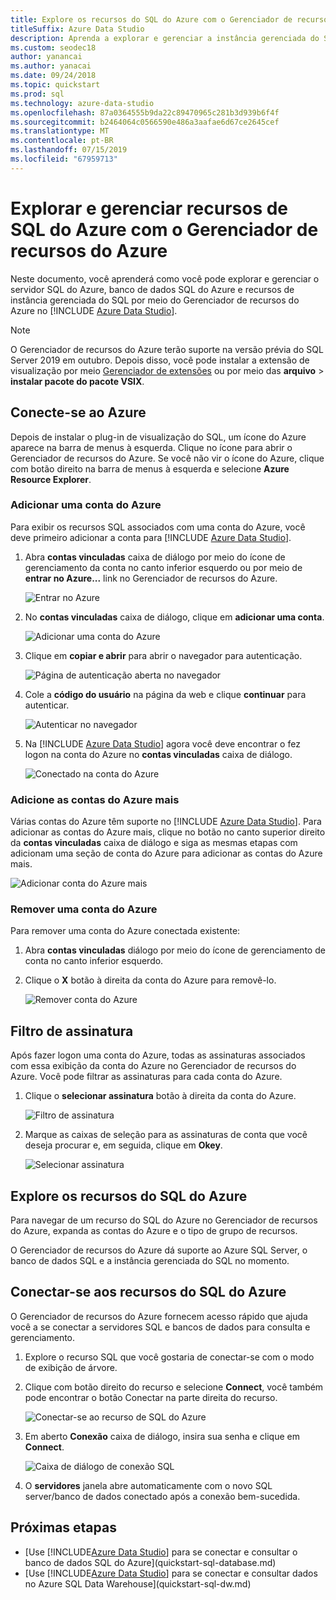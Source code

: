 ```yaml
---
title: Explore os recursos do SQL do Azure com o Gerenciador de recursos do Azure
titleSuffix: Azure Data Studio
description: Aprenda a explorar e gerenciar a instância gerenciada do SQL por meio do Gerenciador de recursos do Azure, banco de dados SQL e SQL Server do Azure.
ms.custom: seodec18
author: yanancai
ms.author: yanacai
ms.date: 09/24/2018
ms.topic: quickstart
ms.prod: sql
ms.technology: azure-data-studio
ms.openlocfilehash: 87a0364555b9da22c89470965c281b3d939b6f4f
ms.sourcegitcommit: b2464064c0566590e486a3aafae6d67ce2645cef
ms.translationtype: MT
ms.contentlocale: pt-BR
ms.lasthandoff: 07/15/2019
ms.locfileid: "67959713"
---
```

# <a name="explore-and-manage-azure-sql-resources-with-azure-resource-explorer"></a>Explorar e gerenciar recursos de SQL do Azure com o Gerenciador de recursos do Azure

Neste documento, você aprenderá como você pode explorar e gerenciar o servidor SQL do Azure, banco de dados SQL do Azure e recursos de instância gerenciada do SQL por meio do Gerenciador de recursos do Azure no [!INCLUDE [Azure Data Studio](../includes/name-sos-short.md)].

>[!NOTE]
>O Gerenciador de recursos do Azure terão suporte na versão prévia do SQL Server 2019 em outubro. Depois disso, você pode instalar a extensão de visualização por meio [Gerenciador de extensões](extensions.md) ou por meio das **arquivo** > **instalar pacote do pacote VSIX**.


## <a name="connect-to-azure"></a>Conecte-se ao Azure

Depois de instalar o plug-in de visualização do SQL, um ícone do Azure aparece na barra de menus à esquerda. Clique no ícone para abrir o Gerenciador de recursos do Azure. Se você não vir o ícone do Azure, clique com botão direito na barra de menus à esquerda e selecione **Azure Resource Explorer**.

### <a name="add-an-azure-account"></a>Adicionar uma conta do Azure

Para exibir os recursos SQL associados com uma conta do Azure, você deve primeiro adicionar a conta para [!INCLUDE [Azure Data Studio](../includes/name-sos-short.md)].

1. Abra **contas vinculadas** caixa de diálogo por meio do ícone de gerenciamento da conta no canto inferior esquerdo ou por meio de **entrar no Azure...**  link no Gerenciador de recursos do Azure.

    ![Entrar no Azure](media/azure-resource-explorer/sign-in-to-azure.png)

2. No **contas vinculadas** caixa de diálogo, clique em **adicionar uma conta**.

    ![Adicionar uma conta do Azure](media/azure-resource-explorer/add-an-azure-account.png)

3. Clique em **copiar e abrir** para abrir o navegador para autenticação.

    ![Página de autenticação aberta no navegador](media/azure-resource-explorer/open-authentication-in-browser.png)

4. Cole a **código do usuário** na página da web e clique **continuar** para autenticar.

    ![Autenticar no navegador](media/azure-resource-explorer/authenticate-in-browser.png)

5. Na [!INCLUDE [Azure Data Studio](../includes/name-sos-short.md)] agora você deve encontrar o fez logon na conta do Azure no **contas vinculadas** caixa de diálogo.

    ![Conectado na conta do Azure](media/azure-resource-explorer/signed-in-azure-account.png)

### <a name="add-more-azure-accounts"></a>Adicione as contas do Azure mais

Várias contas do Azure têm suporte no [!INCLUDE [Azure Data Studio](../includes/name-sos-short.md)]. Para adicionar as contas do Azure mais, clique no botão no canto superior direito da **contas vinculadas** caixa de diálogo e siga as mesmas etapas com adicionam uma seção de conta do Azure para adicionar as contas do Azure mais.

![Adicionar conta do Azure mais](media/azure-resource-explorer/add-more-azure-account.png)

### <a name="remove-an-azure-account"></a>Remover uma conta do Azure

Para remover uma conta do Azure conectada existente:

1. Abra **contas vinculadas** diálogo por meio do ícone de gerenciamento de conta no canto inferior esquerdo.
2. Clique o **X** botão à direita da conta do Azure para removê-lo.

    ![Remover conta do Azure](media/azure-resource-explorer/remove-azure-account.png)

## <a name="filter-subscription"></a>Filtro de assinatura

Após fazer logon uma conta do Azure, todas as assinaturas associados com essa exibição da conta do Azure no Gerenciador de recursos do Azure. Você pode filtrar as assinaturas para cada conta do Azure.

1. Clique o **selecionar assinatura** botão à direita da conta do Azure.

   ![Filtro de assinatura](media/azure-resource-explorer/filter-subscription.png)

2. Marque as caixas de seleção para as assinaturas de conta que você deseja procurar e, em seguida, clique em **Okey**.

   ![Selecionar assinatura](media/azure-resource-explorer/select-subscription.png)

## <a name="explore-azure-sql-resources"></a>Explore os recursos do SQL do Azure

Para navegar de um recurso do SQL do Azure no Gerenciador de recursos do Azure, expanda as contas do Azure e o tipo de grupo de recursos.

O Gerenciador de recursos do Azure dá suporte ao Azure SQL Server, o banco de dados SQL e a instância gerenciada do SQL no momento.

## <a name="connect-to-azure-sql-resources"></a>Conectar-se aos recursos do SQL do Azure

O Gerenciador de recursos do Azure fornecem acesso rápido que ajuda você a se conectar a servidores SQL e bancos de dados para consulta e gerenciamento. 

1. Explore o recurso SQL que você gostaria de conectar-se com o modo de exibição de árvore.
2. Clique com botão direito do recurso e selecione **Connect**, você também pode encontrar o botão Conectar na parte direita do recurso.

   ![Conectar-se ao recurso de SQL do Azure](media/azure-resource-explorer/connect-to-azure-sql-resource.png)

3. Em aberto **Conexão** caixa de diálogo, insira sua senha e clique em **Connect**.

   ![Caixa de diálogo de conexão SQL](media/azure-resource-explorer/sql-connection-dialog.png)
4. O **servidores** janela abre automaticamente com o novo SQL server/banco de dados conectado após a conexão bem-sucedida.

## <a name="next-steps"></a>Próximas etapas

- [Use [!INCLUDE[Azure Data Studio](../includes/name-sos-short.md)] para se conectar e consultar o banco de dados SQL do Azure](quickstart-sql-database.md)
- [Use [!INCLUDE[Azure Data Studio](../includes/name-sos-short.md)] para se conectar e consultar dados no Azure SQL Data Warehouse](quickstart-sql-dw.md)